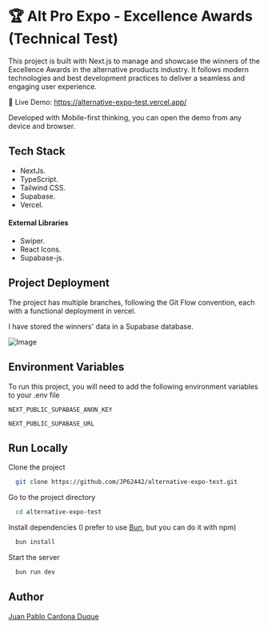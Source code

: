 # 🏆 Alt Pro Expo - Excellence Awards (Technical Test)

This project is built with Next.js to manage and showcase the winners of the Excellence Awards in the alternative products industry. It follows modern technologies and best development practices to deliver a seamless and engaging user experience.

🚀 Live Demo: https://alternative-expo-test.vercel.app/

Developed with Mobile-first thinking, you can open the demo from any device and browser.

## Tech Stack

- NextJs.
- TypeScript.
- Tailwind CSS.
- Supabase.
- Vercel.

#### External Libraries

- Swiper.
- React Icons.
- Supabase-js.

## Project Deployment

The project has multiple branches, following the Git Flow convention, each with a functional deployment in vercel.

I have stored the winners' data in a Supabase database.

![Image](https://github.com/user-attachments/assets/51d7d505-0fdb-4471-9432-955254dc7056)

## Environment Variables

To run this project, you will need to add the following environment variables to your .env file

`NEXT_PUBLIC_SUPABASE_ANON_KEY`

`NEXT_PUBLIC_SUPABASE_URL`

## Run Locally

Clone the project

```bash
  git clone https://github.com/JP62442/alternative-expo-test.git
```

Go to the project directory

```bash
  cd alternative-expo-test
```

Install dependencies (I prefer to use [Bun](https://bun.sh/), but you can do it with npm)

```bash
  bun install
```

Start the server

```bash
  bun run dev
```

## Author

[Juan Pablo Cardona Duque](https://www.linkedin.com/in/juan-pablo-cardona-duque/)
